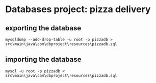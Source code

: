 # Databases project: pizza delivery
## exporting the database
`mysqldump --add-drop-table -u root -p pizzadb > src\main\java\com\dbproject\resources\pizzadb.sql`

## importing the database
`mysql -u root -p pizzadb < src\main\java\com\dbproject\resources\pizzadb.sql` 